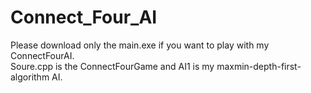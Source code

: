 # Connect_Four_AI
Please download only the main.exe if you want to play with my ConnectFourAI.\
Soure.cpp is the ConnectFourGame and AI1 is my maxmin-depth-first-algorithm AI.
